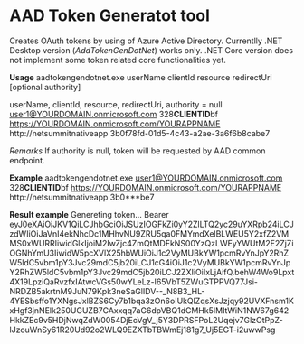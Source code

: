 # AAD Token Generatot tool
Creates OAuth tokens by using of Azure Active Directory.
Currentlly .NET Desktop version (*AddTokenGenDotNet*) works only. .NET Core version does not implement some token related core functionalities yet.

**Usage**
aadtokengendotnet.exe userName clientId resource redirectUri [optional authority]

userName,									clientId,							resource,								redirectUri,				authority = null
user1@YOURDOMAIN.onmicrosoft.com		328**CLIENTID**bf		https://YOURDOMAIN.onmicrosoft.com/YOURAPPNAME   http://netsummitnativeapp 3b0f78fd-01d5-4c43-a2ae-3a6f6b8cabe7

*Remarks*
If authority is null, token will be requested by AAD common endpoint.

**Example**
aadtokengendotnet.exe user1@YOURDOMAIN.onmicrosoft.com 328**CLIENTID**bf https://YOURDOMAIN.onmicrosoft.com/YOURAPPNAME http://netsummitnativeapp 3b0***be7

**Result example**
Genereting token...
Bearer eyJ0eXAiOiJKV1QiLCJhbGciOiJSUzIOGFkZi0yY2ZlLTQ2yc29uYXRpb24iLCJzdWIiOiJaVnI4ekNhcDc1MHhvNU9ZRU5qa0FMYmdXelBLWEU5Y2xfZ2VMMS0xWURRIiwidGlkIjoiM2IwZjc4ZmQtMDFkNS00YzQzLWEyYWUtM2E2ZjZiOGNhYmU3IiwidW5pcXVlX25hbWUiOiJ1c2VyMUBkYW1pcmRvYnJpY2RhZW5ldC5vbm1pY3Jvc29mdC5jb20iLCJ1cG4iOiJ1c2VyMUBkYW1pcmRvYnJpY2RhZW5ldC5vbm1pY3Jvc29mdC5jb20iLCJ2ZXIiOiIxLjAifQ.behW4Wo9Lpxt4X19LpziQaRvzfxIAtwcVGs50wYLeLz-I65VbT5ZWuGTPPVQ77Jsi-NRDZB5akrtnM9JuN79Kpk3neSaGlIDV--_N8B3_HL-4YESbsffo1YXNgsJxlBZS6Cy7b1bqa3zOn6oIUkQlZqsXsJzjqy92UVXFnsm1KxHgf3jnNElk250UGUZB7CAxxqq7aG6dpVBQ1dCMHk5IMItWiN1NW67g642HkkZEc9v5HDjNwqZdW0054DjEcVgV_j5Y3DPRSFPoL2Uqejv7GlzOtPpZ-lJzouWnSy61R20Ud92o2WLQ9EZXTbTBWmEj181g7_Uj5EGT-i2uwwPsg